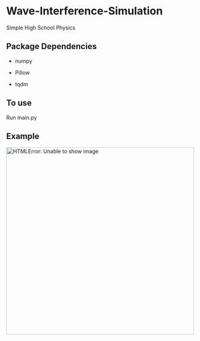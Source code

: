 # Wave-Interference-Simulation

Simple High School Physics

## Package Dependencies

* numpy

* Pillow

* tqdm

## To use

Run main.py

## Example

<img src=https://github.com/Leomotors/Wave-Interference-Simulation/blob/1.1/Example/Example_5.gif width=500px alt="HTMLError: Unable to show image">
